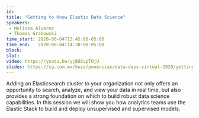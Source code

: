 ```yaml
---
id: 
title: "Getting to Know Elastic Data Science"
speakers:
 - Melissa Alvarez
 - Thomas Grabowski
time_start: 2020-08-04T13:45:00-05:00
time_end:   2020-08-04T14:30:00-05:00
block: 
slot: 
video: https://youtu.be/yjBdCvpTOjU
slides: https://sg.com.mx/buzz/ponencias/data-days-virtual-2020/getting-know-elastic-data-science
---
```


<span class=""> Adding an Elasticsearch cluster to your organization not only offers an opportunity to search, analyze, and view your data in real time, but also provides a strong foundation on which to build robust data science capabilities. In this session we will show you how analytics teams use the Elastic Stack to build and deploy unsupervised and supervised models.</span>